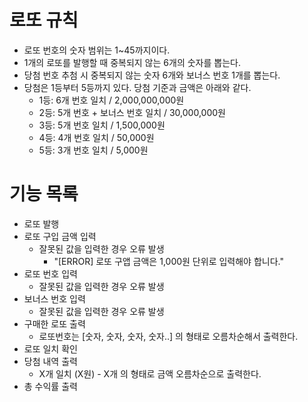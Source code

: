 # 로또 규칙

- 로또 번호의 숫자 범위는 1~45까지이다.
- 1개의 로또를 발행할 때 중복되지 않는 6개의 숫자를 뽑는다.
- 당첨 번호 추첨 시 중복되지 않는 숫자 6개와 보너스 번호 1개를 뽑는다.
- 당첨은 1등부터 5등까지 있다. 당첨 기준과 금액은 아래와 같다.
    - 1등: 6개 번호 일치 / 2,000,000,000원
    - 2등: 5개 번호 + 보너스 번호 일치 / 30,000,000원
    - 3등: 5개 번호 일치 / 1,500,000원
    - 4등: 4개 번호 일치 / 50,000원
    - 5등: 3개 번호 일치 / 5,000원

# 기능 목록
- 로또 발행
- 로또 구입 금액 입력
  - 잘못된 값을 입력한 경우 오류 발생
    - "[ERROR] 로또 구앱 금액은 1,000원 단위로 입력해야 합니다."
- 로또 번호 입력
  - 잘못된 값을 입력한 경우 오류 발생
- 보너스 번호 입력
  - 잘못된 값을 입력한 경우 오류 발생
- 구매한 로또 출력
  - 로또번호는 [숫자, 숫자, 숫자, 숫자..] 의 형태로 오름차순해서 출력한다.
- 로또 일치 확인
- 당첨 내역 출력
  - X개 일치 (X원) - X개 의 형태로 금액 오름차순으로 출력한다.
- 총 수익률 출력